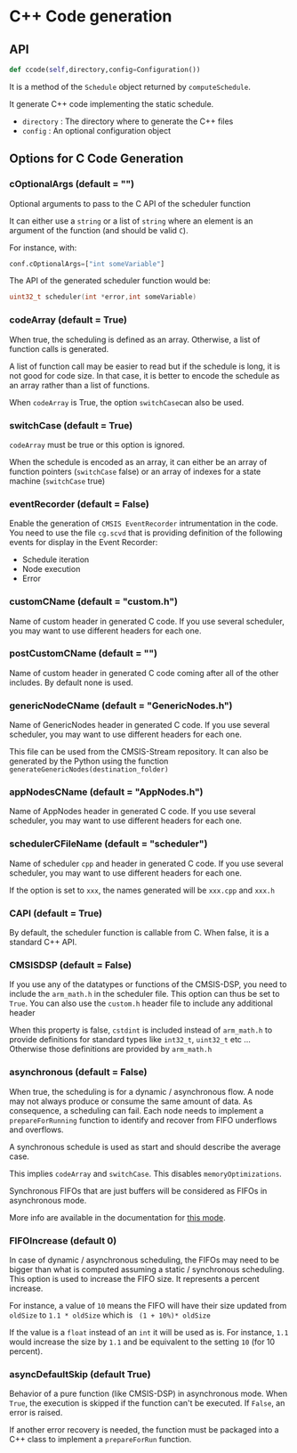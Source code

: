 # C++ Code generation

## API

```python
def ccode(self,directory,config=Configuration())
```

It is a method of the `Schedule` object returned by `computeSchedule`.

It generate C++ code implementing the static schedule.

* `directory` : The directory where to generate the C++ files
* `config` : An optional configuration object

## Options for C Code Generation

### cOptionalArgs (default = "")

Optional arguments to pass to the C API of the scheduler function

It can either use a `string` or a list of `string` where an element is an argument of the function (and should be valid `C`).

For instance, with:

```Python
conf.cOptionalArgs=["int someVariable"]
```

The API of the generated scheduler function would be:

```C++
uint32_t scheduler(int *error,int someVariable)
```

### codeArray (default = True)

When true, the scheduling is defined as an array. Otherwise, a list of function calls is generated.

A list of function call may be easier to read but if the schedule is long, it is not good for code size. In that case, it is better to encode the schedule as an array rather than a list of functions.

When `codeArray` is True, the option `switchCase`can also be used.

### switchCase (default = True)

`codeArray` must be true or this option is ignored.

When the schedule is encoded as an array, it can either be an array of function pointers (`switchCase` false) or an array of indexes for a state machine (`switchCase` true)

### eventRecorder (default = False)

Enable the generation of `CMSIS EventRecorder` intrumentation in the code. You need to use the file `cg.scvd` that is providing definition of the following events for display in the Event Recorder:

* Schedule iteration
* Node execution
* Error

### customCName (default = "custom.h")

Name of custom header in generated C code. If you use several scheduler, you may want to use different headers for each one.

### postCustomCName (default = "")

Name of custom header in generated C code coming after all of the other includes.  By default none is used.

### genericNodeCName (default = "GenericNodes.h")

Name of GenericNodes header in generated C code. If you use several scheduler, you may want to use different headers for each one.

This file can be used from the CMSIS-Stream repository. It can also be generated by the Python using the function `generateGenericNodes(destination_folder)`

### appNodesCName (default = "AppNodes.h")

Name of AppNodes header in generated C code. If you use several scheduler, you may want to use different headers for each one.

### schedulerCFileName (default = "scheduler")

Name of scheduler `cpp` and header in generated C code. If you use several scheduler, you may want to use different headers for each one.

If the option is set to `xxx`, the names generated will be `xxx.cpp` and `xxx.h`

### CAPI (default = True)

By default, the scheduler function is callable from C. When false, it is a standard C++ API.

### CMSISDSP (default = False)

If you use any of the datatypes or functions of the CMSIS-DSP, you need to include the `arm_math.h` in the scheduler file. This option can thus be set to `True`. You can also use the `custom.h` header file to include any additional header

When this property is false, `cstdint` is included instead of `arm_math.h` to provide definitions for standard types like `int32_t`, `uint32_t` etc ... Otherwise those definitions are provided by `arm_math.h`

### asynchronous (default = False)

When true, the scheduling is for a dynamic / asynchronous flow. A node may not always produce or consume the same amount of data. As consequence, a scheduling can fail. Each node needs to implement a `prepareForRunning` function to identify and recover from FIFO underflows and overflows.

A synchronous schedule is used as start and should describe the average case.

This implies `codeArray` and `switchCase`. This disables `memoryOptimizations`.

Synchronous FIFOs that are just buffers will be considered as FIFOs in asynchronous mode.

More info are available in the documentation for [this mode](Async.md).

### FIFOIncrease (default 0)

In case of dynamic / asynchronous scheduling, the FIFOs may need to be bigger than what is computed assuming a static / synchronous scheduling. This option is used to increase the FIFO size. It represents a percent increase.

For instance, a value of `10` means the FIFO will have their size updated from `oldSize` to `1.1 * oldSize` which is ` (1 + 10%)* oldSize`

If the value is a `float` instead of an `int` it will be used as is. For instance, `1.1` would increase the size by `1.1` and be equivalent to the setting `10` (for 10 percent).

### asyncDefaultSkip (default True)

Behavior of a pure function (like CMSIS-DSP) in asynchronous mode. When `True`, the execution is skipped if the function can't be executed. If `False`, an error is raised.

If another error recovery is needed, the function must be packaged into a C++ class to implement a `prepareForRun` function.